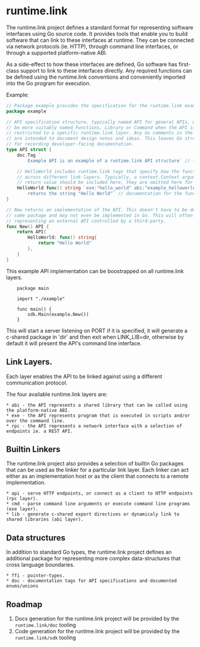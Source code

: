 # runtime.link

The runtime.link project defines a standard format for representing software interfaces 
using Go source code. It provides tools that enable you to build software that can link 
to these interfaces at runtime. They can be connected via network protocols (ie. HTTP), 
through command line interfaces, or through a supported platform-native ABI.

As a side-effect to how these interfaces are defined, Go software has first-class support
to link to these interfaces directly. Any required functions can be defined using the 
runtime.link conventions and conveniently imported into the Go program for execution.

Example:
```go
// Package example provides the specification for the runtime.link example API.
package example

// API specification structure, typically named API for general APIs, may
// be more suitably named Functions, Library or Command when the API is 
// restricted to a specific runtime.link layer. Any Go comments in the source
// are intended to document design notes and ideas. This leaves Go struct tags 
// for recording developer-facing documentation.
type API struct {
    doc.Tag `
        Example API is an example of a runtime.link API structure` // this tag contains the API's introductory documentation.

    // HelloWorld includes runtime.link tags that specify how the function is called 
    // across different link-layers. Typically, a context.Context argument and error 
    // return value should be included here, they are omitted here for brevity.
    HelloWorld func() string `exe:"hello_world" abi:"example_helloworld func()$char" rpc:"GET /hello_world"
        returns the string "Hello World"` // documentation for the function.
}

// New returns an implementation of the API. This doesn't have to be defined in the
// same package and may not even be implemented in Go. This will often be the case when 
// representing an external API controlled by a third-party.
func New() API {
    return API{
        HelloWorld: func() string{
            return "Hello World"
        },
    }
}
```

This example API implementation can be boostrapped on all runtime.link layers.

```
    package main

    import "./example"

    func main() {
        sdk.Main(example.New())
    }
```

This will start a server listening on PORT if it is specified, it will generate a 
c-shared package in 'dir' and then exit when LINK_LIB=dir, otherwise by 
default it will present the API's command line interface.

## Link Layers.
Each layer enables the API to be linked against using a different communication protocol.

The four available runtime.link layers are:

    * abi - the API represents a shared library that can be called using the platform-native ABI.
    * exe - the API represents program that is executed in scripts and/or over the command line.
    * rpc - the API represents a network interface with a selection of endpoints ie. a REST API.


## Builtin Linkers 
The runtime.link project also provides a selection of builtin Go packages that can be used as 
the linker for a particular link layer. Each linker can act either as an implementation host
or as the client that connects to a remote implementation.

    * api - serve HTTP endpoints, or connect as a client to HTTP endpoints (rpc layer).
    * cmd - parse command line arguments or execute command line programs (exe layer).
    * lib - generate c-shared export directives or dynamicaly link to shared libraries (abi layer).

## Data structures
In addition to standard Go types, the runtime.link project defines an additional package
for representing more complex data-structures that cross language boundaries.

    * ffi - pointer-types.
    * doc - documentation tags for API specifications and documented enums/unions

## Roadmap

1. Docs generation for the runtime.link project will be provided by the `runtime.link/doc` tooling
2. Code generation for the runtime.link project will be provided by the `runtime.link/sdk` tooling
    
   
